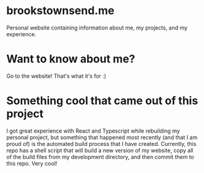 # brookstownsend.me
Personal website containing information about me, my projects, and my experience.

# Want to know about me?
Go to the website! That's what it's for :)

# Something cool that came out of this project
I got great experience with React and Typescript while rebuilding my personal project, but something that happened most recently (and that I am proud of)
is the automated build process that I have created. Currently, this repo has a shell script that will build a new version of my website, copy all of the build files from my development directory, and then commit them to this repo. Very cool!
